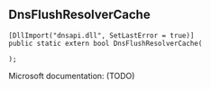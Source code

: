 ## DnsFlushResolverCache

```
[DllImport("dnsapi.dll", SetLastError = true)]
public static extern bool DnsFlushResolverCache(
   
);
```

Microsoft documentation: (TODO)

